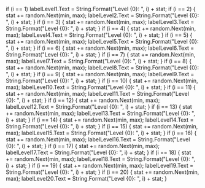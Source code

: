 ﻿if (i == 1)
                    labelLevel1.Text = String.Format("Level {0}: ", i) + stat;
                if (i == 2)
                {
                    stat += random.Next(min, max);
                    labelLevel2.Text = String.Format("Level {0}: ", i) + stat;
                }
                if (i == 3)
                {
                    stat += random.Next(min, max);
                    labelLevel3.Text = String.Format("Level {0}: ", i) + stat;
                }
                if (i == 4)
                {
                    stat += random.Next(min, max);
                    labelLevel4.Text = String.Format("Level {0}: ", i) + stat;
                }
                if (i == 5)
                {
                    stat += random.Next(min, max);
                    labelLevel5.Text = String.Format("Level {0}: ", i) + stat;
                }
                if (i == 6)
                {
                    stat += random.Next(min, max);
                    labelLevel6.Text = String.Format("Level {0}: ", i) + stat;
                }
                if (i == 7)
                {
                    stat += random.Next(min, max);
                    labelLevel7.Text = String.Format("Level {0}: ", i) + stat;
                }
                if (i == 8)
                {
                    stat += random.Next(min, max);
                    labelLevel8.Text = String.Format("Level {0}: ", i) + stat;
                }
                if (i == 9)
                {
                    stat += random.Next(min, max);
                    labelLevel9.Text = String.Format("Level {0}: ", i) + stat;
                }
                if (i == 10)
                {
                    stat += random.Next(min, max);
                    labelLevel10.Text = String.Format("Level {0}: ", i) + stat;
                }
                if (i == 11)
                {
                    stat += random.Next(min, max);
                    labelLevel11.Text = String.Format("Level {0}: ", i) + stat;
                }
                if (i == 12)
                {
                    stat += random.Next(min, max);
                    labelLevel12.Text = String.Format("Level {0}: ", i) + stat;
                }
                if (i == 13)
                {
                    stat += random.Next(min, max);
                    labelLevel13.Text = String.Format("Level {0}: ", i) + stat;
                }
                if (i == 14)
                {
                    stat += random.Next(min, max);
                    labelLevel14.Text = String.Format("Level {0}: ", i) + stat;
                }
                if (i == 15)
                {
                    stat += random.Next(min, max);
                    labelLevel15.Text = String.Format("Level {0}: ", i) + stat;
                }
                if (i == 16)
                {
                    stat += random.Next(min, max);
                    labelLevel16.Text = String.Format("Level {0}: ", i) + stat;
                }
                if (i == 17)
                {
                    stat += random.Next(min, max);
                    labelLevel17.Text = String.Format("Level {0}: ", i) + stat;
                }
                if (i == 18)
                {
                    stat += random.Next(min, max);
                    labelLevel18.Text = String.Format("Level {0}: ", i) + stat;
                }
                if (i == 19)
                {
                    stat += random.Next(min, max);
                    labelLevel19.Text = String.Format("Level {0}: ", i) + stat;
                }
                if (i == 20)
                {
                    stat += random.Next(min, max);
                    labelLevel20.Text = String.Format("Level {0}: ", i) + stat;
                }